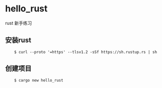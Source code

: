 # hello_rust

rust 新手练习

## 安装rust

```shell
    $ curl --proto '=https' --tlsv1.2 -sSf https://sh.rustup.rs | sh
```

## 创建项目

```shell
    $ cargo new hello_rust
```